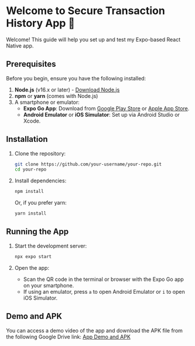 # Welcome to Secure Transaction History App 👋

Welcome! This guide will help you set up and test my Expo-based React Native app.

## Prerequisites

Before you begin, ensure you have the following installed:

1. **Node.js** (v16.x or later) - [Download Node.js](https://nodejs.org/)
2. **npm** or **yarn** (comes with Node.js)
3. A smartphone or emulator:
   - **Expo Go App**: Download from [Google Play Store](https://play.google.com/store/apps/details?id=host.exp.exponent) or [Apple App Store](https://apps.apple.com/app/expo-go/id982107779).
   - **Android Emulator** or **iOS Simulator**: Set up via Android Studio or Xcode.

## Installation

1. Clone the repository:
   ```bash
   git clone https://github.com/your-username/your-repo.git
   cd your-repo
   ```

2. Install dependencies:
   ```bash
   npm install
   ```
   Or, if you prefer yarn:
   ```bash
   yarn install
   ```

## Running the App

1. Start the development server:
   ```bash
   npx expo start
   ```

2. Open the app:
   - Scan the QR code in the terminal or browser with the Expo Go app on your smartphone.
   - If using an emulator, press `a` to open Android Emulator or `i` to open iOS Simulator.
  

## Demo and APK
You can access a demo video of the app and download the APK file from the following Google Drive link:
[App Demo and APK](https://drive.google.com/drive/folders/1dTzGRWUZJhGaVV6hpJ5fkXaJciP1BGWx?usp=sharing)

